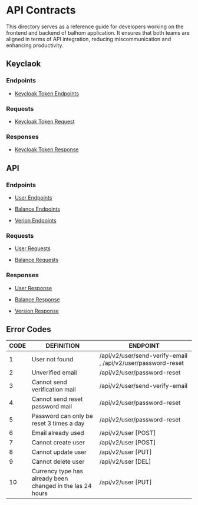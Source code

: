 # API Contracts

This directory serves as a reference guide for developers working on the frontend and backend of balhom application. It ensures that both teams are aligned in terms of API integration, reducing miscommunication and enhancing productivity.


## Keyclaok

### Endpoints

* [Keycloak Token Endpoints](./endpoints/keycloak-token-endpoints.md)

### Requests

* [Keycloak Token Request](./requests/keycloak-token-request.md)

### Responses

* [Keycloak Token Response](./responses/keycloak-token-response.md)


## API

### Endpoints

* [User Endpoints](./endpoints/user-endpoints.md)

* [Balance Endpoints](./endpoints/balance-endpoints.md)

* [Verion Endpoints](./endpoints/version-endpoints.md)

### Requests

* [User Requests](./requests/user-requests.md)

* [Balance Requests](./requests/balance-requests.md)

### Responses

* [User Response](./responses/user-response.md)

* [Balance Response](./responses/balance-response.md)

* [Version Response](./responses/version-response.md)


## Error Codes

| CODE | DEFINITION                                                 | ENDPOINT                                                     |
| ---- | ---------------------------------------------------------- | ------------------------------------------------------------ |
| 1    | User not found                                             | /api/v2/user/send-verify-email , /api/v2/user/password-reset |
| 2    | Unverified email                                           | /api/v2/user/password-reset                                  |
| 3    | Cannot send verification mail                              | /api/v2/user/send-verify-email                               |
| 4    | Cannot send reset password mail                            | /api/v2/user/password-reset                                  |
| 5    | Password can only be reset 3 times a day                   | /api/v2/user/password-reset                                  |
| 6    | Email already used                                         | /api/v2/user [POST]                                          |
| 7    | Cannot create user                                         | /api/v2/user [POST]                                          |
| 8    | Cannot update user                                         | /api/v2/user [PUT]                                           |
| 9    | Cannot delete user                                         | /api/v2/user [DEL]                                           |
| 10   | Currency type has already been changed in the las 24 hours | /api/v2/user [PUT]                                           |
